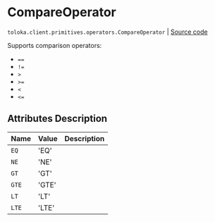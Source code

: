 # CompareOperator
`toloka.client.primitives.operators.CompareOperator` | [Source code](https://github.com/Toloka/toloka-kit/blob/v1.1.0.post1/src/client/primitives/operators.py#L21)

Supports comparison operators:


* `==`
* `!=`
* `>`
* `>=`
* `<`
* `<=`

## Attributes Description

| Name | Value | Description |
| :------| :-----------| :----------| 
`EQ`|'EQ'|
`NE`|'NE'|
`GT`|'GT'|
`GTE`|'GTE'|
`LT`|'LT'|
`LTE`|'LTE'|

